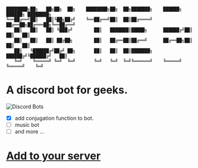 ```
████████╗██╗   ██╗██╗  ██╗    ████████╗██╗  ██╗███████╗    ██████╗  ██████╗ ████████╗
╚══██╔══╝██║   ██║╚██╗██╔╝    ╚══██╔══╝██║  ██║██╔════╝    ██╔══██╗██╔═══██╗╚══██╔══╝
   ██║   ██║   ██║ ╚███╔╝        ██║   ███████║█████╗      ██████╔╝██║   ██║   ██║   
   ██║   ██║   ██║ ██╔██╗        ██║   ██╔══██║██╔══╝      ██╔══██╗██║   ██║   ██║   
   ██║   ╚██████╔╝██╔╝ ██╗       ██║   ██║  ██║███████╗    ██████╔╝╚██████╔╝   ██║   
   ╚═╝    ╚═════╝ ╚═╝  ╚═╝       ╚═╝   ╚═╝  ╚═╝╚══════╝    ╚═════╝  ╚═════╝    ╚═╝                                                                                   
``` 

# A discord bot for geeks.
![Discord Bots](https://top.gg/api/widget/903078875184136282.svg)
- [x] add conjugation function to bot.
- [ ] music bot
- [ ] and more ...

# [Add to your server](https://discord.com/api/oauth2/authorize?client_id=903078875184136282&permissions=3279936&scope=bot)
